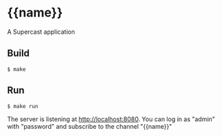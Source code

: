 {{name}}
=================================

A Supercast application

Build
-----

    $ make


Run
---
    $ make run

The server is listening at [http://localhost:8080](http://localhost:8080).
You can log in as "admin" with "password" and subscribe to the channel "{{name}}"

